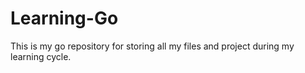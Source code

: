 # Learning-Go
This is my go repository for storing all my files and project during my learning cycle.
